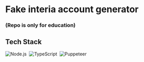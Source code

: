 # Fake interia account generator

### (Repo is only for education) 

## Tech Stack

![Node.js](https://img.shields.io/badge/-Node.js-05122A?style=flat&logo=node.js)&nbsp;
![TypeScript](https://img.shields.io/badge/-TypeScript-05122A?style=flat&logo=typescript)&nbsp;
![Puppeteer](https://img.shields.io/badge/-Puppeteer-05122A?style=flat&logo=puppeteer)
